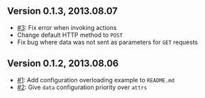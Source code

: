 ## Version 0.1.3, 2013.08.07

* [#3](https://github.com/neocotic/Backbone.Do/issues/3): Fix error when invoking actions
* Change default HTTP method to `POST`
* Fix bug where data was not sent as parameters for `GET` requests

## Version 0.1.2, 2013.08.06

* [#1](https://github.com/neocotic/Backbone.Do/issues/1): Add configuration overloading example to `README.md`
* [#2](https://github.com/neocotic/Backbone.Do/issues/2): Give `data` configuration priority over `attrs`
